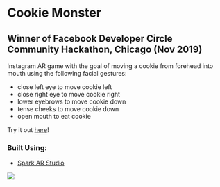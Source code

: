 # Cookie Monster
## Winner of Facebook Developer Circle Community Hackathon, Chicago (Nov 2019)

Instagram AR game with the goal of moving a cookie from forehead into mouth using the following facial gestures:
- close left eye to move cookie left
- close right eye to move cookie right
- lower eyebrows to move cookie down
- tense cheeks to move cookie down
- open mouth to eat cookie

Try it out [here](https://www.instagram.com/a/r/?effect_id=2480808942201900)!

### Built Using:
- [Spark AR Studio](https://sparkar.facebook.com/ar-studio/)

![](demo.gif)
